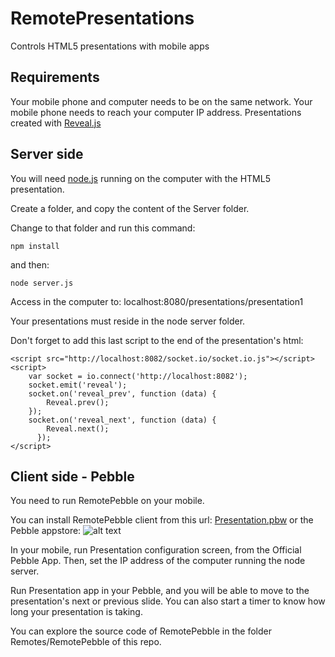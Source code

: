 RemotePresentations
===================

Controls HTML5 presentations with mobile apps

Requirements
---
Your mobile phone and computer needs to be on the same network. Your mobile phone needs to reach your computer IP address.
Presentations created with [Reveal.js](https://github.com/hakimel/reveal.js/)

Server side
---
You will need [node.js](http://nodejs.org/) running on the computer with the HTML5 presentation.

Create a folder, and copy the content of the Server folder.

Change to that folder and run this command:

```
npm install
```

and then:

```
node server.js
```

Access in the computer to: localhost:8080/presentations/presentation1

Your presentations must reside in the node server folder.

Don't forget to add this last script to the end of the presentation's html:

```
<script src="http://localhost:8082/socket.io/socket.io.js"></script>
<script>
    var socket = io.connect('http://localhost:8082');
    socket.emit('reveal');
    socket.on('reveal_prev', function (data) {
        Reveal.prev();
    });
    socket.on('reveal_next', function (data) {
        Reveal.next();
	  });
</script>
```

Client side - Pebble
---
You need to run RemotePebble on your mobile.

You can install RemotePebble client from this url: [Presentation.pbw](http://www.arakisergio.com.ar/Presentation.pbw) 
or the Pebble appstore: ![alt text](http://dev.pblweb.com/badge/52ebbc927d49761086000033/white/small.png "Pebble appstore")

In your mobile, run Presentation configuration screen, from the Official Pebble App. Then, set the IP address of the computer running the node server.

Run Presentation app in your Pebble, and you will be able to move to the presentation's next or previous slide. You can also start a timer to know how long your presentation is taking.

You can explore the source code of RemotePebble in the folder Remotes/RemotePebble of this repo.
